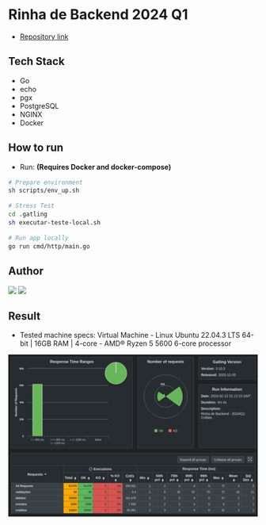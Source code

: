 # Rinha de Backend 2024 Q1

- [Repository link](https://github.com/buemura/rinha-de-backend-2024-q1-go-echo)

## Tech Stack

- Go
- echo
- pgx
- PostgreSQL
- NGINX
- Docker

## How to run

- Run: **(Requires Docker and docker-compose)**

```bash
# Prepare environment
sh scripts/env_up.sh
```

```bash
# Stress Test
cd .gatling
sh executar-teste-local.sh
```

```bash
# Run app locally
go run cmd/http/main.go
```

## Author

<div>
  <a href="https://www.linkedin.com/in/bruno-uemura/"><img src="https://img.shields.io/badge/linkedin-0077B5.svg?style=for-the-badge&logo=linkedin&logoColor=white"></a>
  <a href="https://github.com/buemura/"><img src="https://img.shields.io/badge/github-3b4c52.svg?style=for-the-badge&logo=github&logoColor=white"></a>
</div>

## Result

- Tested machine specs: Virtual Machine - Linux Ubuntu 22.04.3 LTS 64-bit | 16GB RAM | 4-core - AMD® Ryzen 5 5600 6-core processor

![Result](.docs/result.png)
